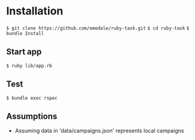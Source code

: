 # Installation
`
$ git clone https://github.com/omedale/ruby-task.git
`
`
$ cd ruby-task
`
`
$ bundle Install
`
## Start app
`
$ ruby lib/app.rb
`

## Test
`
$ bundle exec rspec
`

## Assumptions
- Assuming data in 'data/campaigns.json' represents local campaigns
